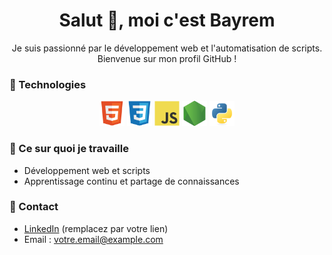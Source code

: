 <h1 align="center">Salut 👋, moi c'est Bayrem</h1>

<p align="center">
Je suis passionné par le développement web et l'automatisation de scripts. Bienvenue sur mon profil GitHub !
</p>

### 🌟 Technologies

<p align="center">
  <img src="https://raw.githubusercontent.com/devicons/devicon/master/icons/html5/html5-original.svg" alt="HTML5" width="40" height="40"/>
  <img src="https://raw.githubusercontent.com/devicons/devicon/master/icons/css3/css3-original.svg" alt="CSS3" width="40" height="40"/>
  <img src="https://raw.githubusercontent.com/devicons/devicon/master/icons/javascript/javascript-original.svg" alt="JavaScript" width="40" height="40"/>
  <img src="https://raw.githubusercontent.com/devicons/devicon/master/icons/nodejs/nodejs-original.svg" alt="Node.js" width="40" height="40"/>
  <img src="https://raw.githubusercontent.com/devicons/devicon/master/icons/python/python-original.svg" alt="Python" width="40" height="40"/>
</p>

### 📝 Ce sur quoi je travaille
- Développement web et scripts
- Apprentissage continu et partage de connaissances

### 📧 Contact
- [LinkedIn](https://www.linkedin.com/in/votre-profil) (remplacez par votre lien)
- Email : votre.email@example.com
